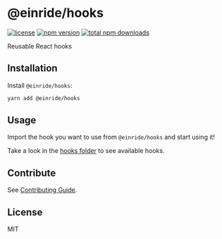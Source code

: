 # @einride/hooks

[![license](https://img.shields.io/npm/l/@einride/hooks.svg)](https://github.com/einride/hooks/blob/master/LICENSE)
[![npm version](https://img.shields.io/npm/v/@einride/hooks.svg)](https://www.npmjs.com/package/@einride/hooks)
[![total npm downloads](https://img.shields.io/npm/dt/@einride/hooks.svg)](https://www.npmjs.com/package/@einride/hooks)

Reusable React hooks

## Installation

Install `@einride/hooks`:

```bash
yarn add @einride/hooks
```

## Usage

Import the hook you want to use from `@einride/hooks` and start using it!

Take a look in the
[hooks folder](https://github.com/einride/hooks/tree/main/src/hooks) to see
available hooks.

## Contribute

See
[Contributing Guide](https://github.com/einride/hooks/blob/main/CONTRIBUTING.md).

## License

MIT
